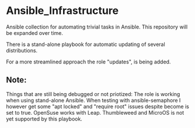 # Ansible_Infrastructure
Ansible collection for automating trivial tasks in Ansible.
This repository will be expanded over time.

There is a stand-alone playbook for automatic updating of several distributions. 

For a more streamlined approach the role "updates", is being added.


## Note: 
Things that are still being debugged or not priotized:
The role is working when using stand-alone Ansible. 
When testing with ansible-semaphore I however get some "apt locked" and "require root" issues despite become is set to true.
OpenSuse works with Leap. Thumbleweed and MicroOS is not yet supported by this playbook.
